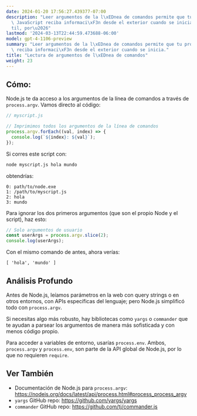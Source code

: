 ```yaml
---
date: 2024-01-20 17:56:27.439377-07:00
description: "Leer argumentos de la l\xEDnea de comandos permite que tu programa en\
  \ JavaScript reciba informaci\xF3n desde el exterior cuando se inicia. Esto es \xFA\
  til, por\u2026"
lastmod: '2024-03-13T22:44:59.473688-06:00'
model: gpt-4-1106-preview
summary: "Leer argumentos de la l\xEDnea de comandos permite que tu programa en JavaScript\
  \ reciba informaci\xF3n desde el exterior cuando se inicia."
title: "Lectura de argumentos de l\xEDnea de comandos"
weight: 23
---
```


## Cómo:
Node.js te da acceso a los argumentos de la línea de comandos a través de `process.argv`. Vamos directo al código:

```Javascript
// myscript.js

// Imprimimos todos los argumentos de la línea de comandos
process.argv.forEach((val, index) => {
  console.log(`${index}: ${val}`);
});
```

Si corres este script con:

```bash
node myscript.js hola mundo
```

obtendrías:

```
0: path/to/node.exe
1: /path/to/myscript.js
2: hola
3: mundo
```

Para ignorar los dos primeros argumentos (que son el propio Node y el script), haz esto:

```Javascript
// Solo argumentos de usuario
const userArgs = process.argv.slice(2);
console.log(userArgs);
```

Con el mismo comando de antes, ahora verías:

```
[ 'hola', 'mundo' ]
```

## Análisis Profundo
Antes de Node.js, leíamos parámetros en la web con query strings o en otros entornos, con APIs específicas del lenguaje; pero Node.js simplificó todo con `process.argv`.

Si necesitas algo más robusto, hay bibliotecas como `yargs` o `commander` que te ayudan a parsear los argumentos de manera más sofisticada y con menos código propio.

Para acceder a variables de entorno, usarías `process.env`. Ambos, `process.argv` y `process.env`, son parte de la API global de Node.js, por lo que no requieren `require`.

## Ver También
- Documentación de Node.js para `process.argv`: https://nodejs.org/docs/latest/api/process.html#process_process_argv
- `yargs` GitHub repo: https://github.com/yargs/yargs
- `commander` GitHub repo: https://github.com/tj/commander.js
